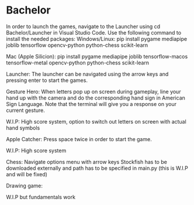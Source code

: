 # Bachelor
In order to launch the games, navigate to the Launcher using
cd Bachelor/Launcher in Visual Studio Code.
Use the following command to install the needed packages:
Windows/Linux: pip install pygame mediapipe joblib tensorflow opencv-python python-chess scikit-learn

Mac (Apple Silicion): pip install pygame mediapipe joblib tensorflow-macos tensorflow-metal opencv-python python-chess scikit-learn

Launcher:
The launcher can be navigated using the arrow keys and pressing enter to start the games.

Gesture Hero: 
When letters pop up on screen during gameplay, line your hand up with the camera and do the corresponding hand sign in American Sign Language.
Note that the terminal will give you a response on your current gesture.

W.I.P: High score system, option to switch out letters on screen with actual hand symbols

Apple Catcher:
Press space twice in order to start the game.

W.I.P: High score system

Chess:
Navigate options menu with arrow keys
Stockfish has to be downloaded externally and path has to be specified in main.py (this is W.I.P and will be fixed)

Drawing game:

W.I.P but fundamentals work